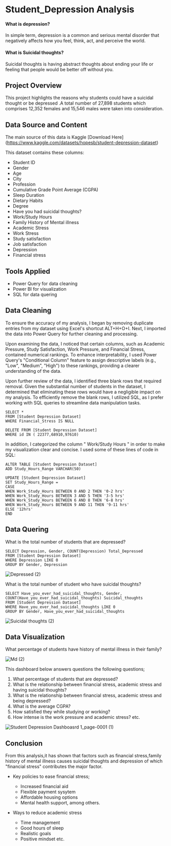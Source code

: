 # Student_Depression Analysis

#### What is depression? 
In simple term, depression is a common and serious mental disorder that negatively affects how you feel, think, act, and perceive the world.

#### What is Suicidal thoughts? 

Suicidal thoughts is having abstract thoughts about ending your life or feeling that people would be better off without you. 

## Project Overview

This project highlights the reasons why students could have a suicidal thought or be depressed .A total number of  27,898 students which comprises 12,352 females and 15,546 males were taken into consideration.

## Data Source and Content 

The main source of this data is Kaggle [Download Here] (https://www.kaggle.com/datasets/hopesb/student-depression-dataset)

This dataset contains these columns:
   * Student ID
   * Gender
   * Age
   * City
   * Profession
   * Cumulative Grade Point Average (CGPA)
   * Sleep Duration
   * Dietary Habits
   * Degree
   * Have you had suicidal thoughts?
   * Work/Study Hours
   * Family History of Mental illness
   * Academic Stress
   * Work Stress
   * Study satisfaction
   * Job satisfaction
   * Depression
   * Financial stress

## Tools Applied

* Power Query for data cleaning
* Power BI for visualization
* SQL for data quering

## Data Cleaning 

To ensure the accuracy of my analysis, I began by removing duplicate entries from my dataset using Excel's shortcut ALT+H+O+I. Next, I imported the data into Power Query for further cleaning and processing.

Upon examining the data, I noticed that certain columns, such as Academic Pressure, Study Satisfaction, Work Pressure, and Financial Stress, contained numerical rankings. To enhance interpretability, I used Power Query's "Conditional Column" feature to assign descriptive labels (e.g., "Low", "Medium", "High") to these rankings, providing a clearer understanding of the data.

Upon further review of the data, I identified three blank rows that required removal. Given the substantial number of students in the dataset, I determined that eliminating these rows would have a negligible impact on my analysis. To efficiently remove the blank rows, I utilized SQL, as I prefer working with SQL queries to streamline data manipulation tasks.

```
SELECT *
FROM [Student Depression Dataset]
WHERE Financial_Stress IS NULL

DELETE FROM [Student Depression Dataset]
WHERE id IN ( 22377,68910,97610)

```

In addition, I categorized the column " Work/Study Hours " in order to make my visualization clear and concise. I used some of these lines of code in SQL:

```
ALTER TABLE [Student Depression Dataset]
ADD Study_Hours_Range VARCHAR(50)

UPDATE [Student Depression Dataset]
SET Study_Hours_Range = 
CASE
WHEN Work_Study_Hours BETWEEN 0 AND 2 THEN '0-2 hrs'
WHEN Work_Study_Hours BETWEEN 3 AND 5 THEN '3-5 hrs'
WHEN Work_Study_Hours BETWEEN 6 AND 8 THEN '6-8 hrs'
WHEN Work_Study_Hours BETWEEN 9 AND 11 THEN '9-11 hrs'
ELSE '12hrs'
END

```
 
## Data Quering

What is the total number of students that are depressed?

```
SELECT Depression, Gender, COUNT(Depression) Total_Depressed
FROM [Student Depression Dataset]
WHERE Depression LIKE 0
GROUP BY Gender, Depression

```

![Depressed (2)](https://github.com/user-attachments/assets/0db32ef7-8765-486e-9cd4-cd8ee9c2a4df)

What is the total number of student who have suicidal thoughts?

```
SELECT Have_you_ever_had_suicidal_thoughts, Gender, COUNT(Have_you_ever_had_suicidal_thoughts) Suicidal_thoughts
FROM [Student Depression Dataset]
WHERE Have_you_ever_had_suicidal_thoughts LIKE 0
GROUP BY Gender, Have_you_ever_had_suicidal_thoughts

```

![Suicidal thoughts (2)](https://github.com/user-attachments/assets/c20c1ed7-81bd-4b55-a553-cf169e4cd4e5)

## Data Visualization

What percentage of students have history of mental illness in their family?

![Md (2)](https://github.com/user-attachments/assets/826d53bb-30fc-4e2a-95d3-36aae67a599a)

This dashboard below answers questions the following questions;

1. What percentage of students that are depressed?
2. What is the relationship between financial stress, academic stress and having suicidal thoughts?
3. What is the relationship between financial stress, academic stress and being depressed?
4. What is the average CGPA?
5. How satisfied they while studying or working?
6. How intense is the work pressure and academic stress? etc.

![Student Depression Dashboasrd 1_page-0001 (1)](https://github.com/user-attachments/assets/4d58d4d6-6512-48b1-8459-48afa05bcaff)

## Conclusion

From this analysis,it has shown that factors such as financial stress,family history of mental illness causes suicidal thoughts and depression of which "financial stress" contributes the major factor. 


* Key policies to ease financial stress;
    * Increased financial aid
    * Flexible payment sysytem
    * Affordable housing options
    * Mental health support, among others.
  
* Ways to reduce academic stress
    * Time management
    * Good hours of sleep
    * Realistic goals
    * Positive mindset etc. 
